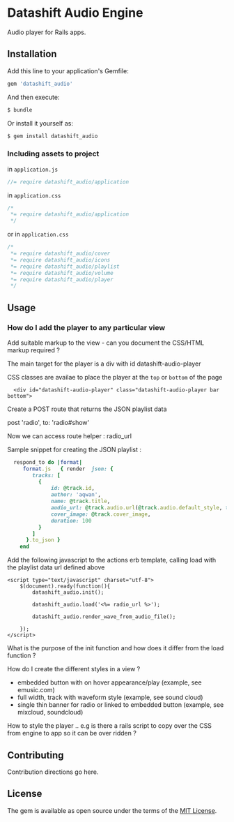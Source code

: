 # Datashift Audio Engine

Audio player for Rails apps.


## Installation
Add this line to your application's Gemfile:

```ruby
gem 'datashift_audio'
```

And then execute:
```bash
$ bundle
```

Or install it yourself as:
```bash
$ gem install datashift_audio
```

### Including assets to project

in `application.js`

```js
//= require datashift_audio/application
```

in `application.css`

```css
/*
 *= require datashift_audio/application
 */
```

or in `application.css`

```css
/*
 *= require datashift_audio/cover
 *= require datashift_audio/icons
 *= require datashift_audio/playlist
 *= require datashift_audio/volume
 *= require datashift_audio/player
 */
```

## Usage

### How do I add the player to any particular view

Add suitable markup to the view - can you  document the CSS/HTML markup required ?

The main target for the player is a div with id datashift-audio-player

CSS classes are availae to place the player at the `top` or `bottom` of the page

```
  <div id="datashift-audio-player" class="datashift-audio-player bar bottom">
```

Create a POST route that returns the JSON playlist data

  post 'radio', to: 'radio#show'

Now we can access route helper : radio_url

Sample snippet for creating the JSON playlist :

```ruby
  respond_to do |format|
     format.js   { render  json: {
        tracks: [
          {
              id: @track.id,
              author: 'aqwan',
              name: @track.title,
              audio_url: @track.audio.url(@track.audio.default_style, timestamp: false),
              cover_image: @track.cover_image,
              duration: 100
          }
        ]
      }.to_json }
    end
  ```
    
Add the following javascript to the actions erb template, calling load with the playlist data url defined above

```
<script type="text/javascript" charset="utf-8">
    $(document).ready(function(){
        datashift_audio.init();

        datashift_audio.load('<%= radio_url %>');

        datashift_audio.render_wave_from_audio_file();
 
    });
</script>
```

What is the purpose of the init function and how does it differ from the load function ?

How do I create the different styles in a view ?

- embedded button with on hover appearance/play (example, see emusic.com)
- full width, track with waveform style (example, see sound cloud)
- single thin banner for radio or linked to embedded button (example, see mixcloud, soundcloud)

How to style the player .. e.g is there a rails script to copy over the CSS from engine to app
so it can be over ridden ?


## Contributing
Contribution directions go here.

## License
The gem is available as open source under the terms of the [MIT License](https://opensource.org/licenses/MIT).
